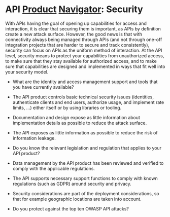 # API [Product](./) [Navigator](../): Security

With APIs having the goal of opening up capabilities for access and interaction, it is clear that securing them is important, as APIs by definition create a new attack surface. However, the good news is that with connectivity always being managed through APIs (and not through one-off integration projects that are harder to secure and track consistently), security can focus on APIs as the uniform method of interaction. At the API level, security means to protect your capabilities from unauthorized access, to make sure that they stay available for authorized access, and to make sure that capabilities are designed and implemented in ways that fit well into your security model.

* What are the identity and access management support and tools that you have currently available?

* The API product controls basic technical security issues (identities, authenticate clients and end users, authorize usage, and implement rate limits, ...) either itself or by using libraries or tooling.

* Documentation and design expose as little information about implementation details as possible to reduce the attack surface.

* The API exposes as little information as possible to reduce the risk of information leakage.

* Do you know the relevant legislation and regulation that applies to your API product?

* Data management by the API product has been reviewed and verified to comply with the applicable regulations.

* The API supports necessary support functions to comply with known regulations (such as GDPR) around security and privacy.

* Security considerations are part of the deployment considerations, so that for example geographic locations are taken into account.

* Do you protect against the top ten OWASP API attacks?
